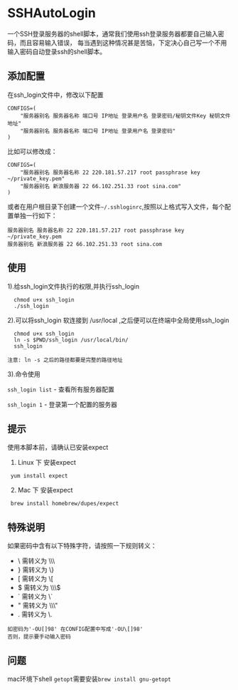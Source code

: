 # SSHAutoLogin
一个SSH登录服务器的shell脚本，通常我们使用ssh登录服务器都要自己输入密码，而且容易输入错误，
每当遇到这种情况甚是苦恼，下定决心自己写一个不用输入密码自动登录ssh的shell脚本。
## 添加配置
在ssh_login文件中，修改以下配置
```shell
CONFIGS=(
    "服务器别名 服务器名称 端口号 IP地址 登录用户名 登录密码/秘钥文件Key 秘钥文件地址"
    "服务器别名 服务器名称 端口号 IP地址 登录用户名 登录密码"
)
```
比如可以修改成：
```shell
CONFIGS=(
    "服务器别名 服务器名称 22 220.181.57.217 root passphrase key ~/private_key.pem"
    "服务器别名 新浪服务器 22 66.102.251.33 root sina.com"
)
```
或者在用户根目录下创建一个文件`~/.sshloginrc`,按照以上格式写入文件，每个配置单独一行如下：
```
服务器别名 服务器名称 22 220.181.57.217 root passphrase key ~/private_key.pem
服务器别名 新浪服务器 22 66.102.251.33 root sina.com
```
## 使用
1).给ssh_login文件执行的权限,并执行ssh_login
```shell
  chmod u+x ssh_login
  ./ssh_login
```
2).可以将ssh_login 软连接到 /usr/local ,之后便可以在终端中全局使用ssh_login
```shell
  chmod u+x ssh_login
  ln -s $PWD/ssh_login /usr/local/bin/
  ssh_login
```
    注意: ln -s 之后的路径都要是完整的路径地址

3).命令使用

`ssh_login list` - 查看所有服务器配置

`ssh_login 1` - 登录第一个配置的服务器


## 提示
使用本脚本前，请确认已安装expect

1) Linux 下 安装expect
```shell
 yum install expect
```
2) Mac 下 安装expect
```shell
 brew install homebrew/dupes/expect
```

## 特殊说明
如果密码中含有以下特殊字符，请按照一下规则转义：
- \ 需转义为 \\\\\
- } 需转义为 \\}
- [ 需转义为 \\[
- $ 需转义为 \\\\\\$
- \` 需转义为 \\`
- " 需转义为 \\\\\\"
- . 需转义为 \\.

```
如密码为'-OU[]98' 在CONFIG配置中写成'-OU\[]98'
否则，提示要手动输入密码
```

## 问题
mac环境下shell `getopt`需要安装`brew install gnu-getopt`
